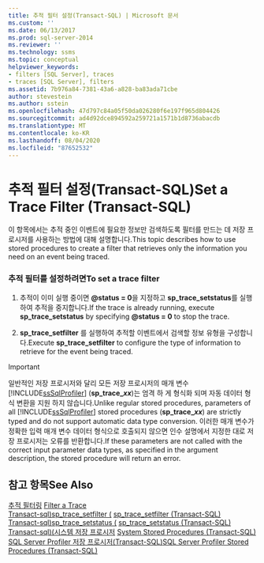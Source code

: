 ```yaml
---
title: 추적 필터 설정(Transact-SQL) | Microsoft 문서
ms.custom: ''
ms.date: 06/13/2017
ms.prod: sql-server-2014
ms.reviewer: ''
ms.technology: ssms
ms.topic: conceptual
helpviewer_keywords:
- filters [SQL Server], traces
- traces [SQL Server], filters
ms.assetid: 7b976a84-7381-43a6-a828-ba83ada71cbe
author: stevestein
ms.author: sstein
ms.openlocfilehash: 47d797c84a05f50da026280f6e197f965d804426
ms.sourcegitcommit: ad4d92dce894592a259721a1571b1d8736abacdb
ms.translationtype: MT
ms.contentlocale: ko-KR
ms.lasthandoff: 08/04/2020
ms.locfileid: "87652532"
---
```

# <a name="set-a-trace-filter-transact-sql"></a><span data-ttu-id="248ef-102">추적 필터 설정(Transact-SQL)</span><span class="sxs-lookup"><span data-stu-id="248ef-102">Set a Trace Filter (Transact-SQL)</span></span>
  <span data-ttu-id="248ef-103">이 항목에서는 추적 중인 이벤트에 필요한 정보만 검색하도록 필터를 만드는 데 저장 프로시저를 사용하는 방법에 대해 설명합니다.</span><span class="sxs-lookup"><span data-stu-id="248ef-103">This topic describes how to use stored procedures to create a filter that retrieves only the information you need on an event being traced.</span></span>  
  
### <a name="to-set-a-trace-filter"></a><span data-ttu-id="248ef-104">추적 필터를 설정하려면</span><span class="sxs-lookup"><span data-stu-id="248ef-104">To set a trace filter</span></span>  
  
1.  <span data-ttu-id="248ef-105">추적이 이미 실행 중이면 **@status = 0**을 지정하고 **sp_trace_setstatus**를 실행하여 추적을 중지합니다.</span><span class="sxs-lookup"><span data-stu-id="248ef-105">If the trace is already running, execute **sp_trace_setstatus** by specifying **@status = 0** to stop the trace.</span></span>  
  
2.  <span data-ttu-id="248ef-106">**sp_trace_setfilter** 를 실행하여 추적할 이벤트에서 검색할 정보 유형을 구성합니다.</span><span class="sxs-lookup"><span data-stu-id="248ef-106">Execute **sp_trace_setfilter** to configure the type of information to retrieve for the event being traced.</span></span>  
  
> [!IMPORTANT]
>  <span data-ttu-id="248ef-107">일반적인 저장 프로시저와 달리 모든 저장 프로시저의 매개 변수 [!INCLUDE[ssSqlProfiler](../../includes/sssqlprofiler-md.md)] (<strong>sp_trace_*xx*</strong>)는 엄격 하 게 형식화 되며 자동 데이터 형식 변환을 지원 하지 않습니다.</span><span class="sxs-lookup"><span data-stu-id="248ef-107">Unlike regular stored procedures, parameters of all [!INCLUDE[ssSqlProfiler](../../includes/sssqlprofiler-md.md)] stored procedures (<strong>sp_trace_*xx*</strong>) are strictly typed and do not support automatic data type conversion.</span></span> <span data-ttu-id="248ef-108">이러한 매개 변수가 정확한 입력 매개 변수 데이터 형식으로 호출되지 않으면 인수 설명에서 지정한 대로 저장 프로시저는 오류를 반환합니다.</span><span class="sxs-lookup"><span data-stu-id="248ef-108">If these parameters are not called with the correct input parameter data types, as specified in the argument description, the stored procedure will return an error.</span></span>  
  
## <a name="see-also"></a><span data-ttu-id="248ef-109">참고 항목</span><span class="sxs-lookup"><span data-stu-id="248ef-109">See Also</span></span>  
 <span data-ttu-id="248ef-110">[추적 필터링](../../relational-databases/sql-trace/filter-a-trace.md) </span><span class="sxs-lookup"><span data-stu-id="248ef-110">[Filter a Trace](../../relational-databases/sql-trace/filter-a-trace.md) </span></span>  
 <span data-ttu-id="248ef-111">[Transact-sql&#41;sp_trace_setfilter &#40;](/sql/relational-databases/system-stored-procedures/sp-trace-setfilter-transact-sql) </span><span class="sxs-lookup"><span data-stu-id="248ef-111">[sp_trace_setfilter &#40;Transact-SQL&#41;](/sql/relational-databases/system-stored-procedures/sp-trace-setfilter-transact-sql) </span></span>  
 <span data-ttu-id="248ef-112">[Transact-sql&#41;sp_trace_setstatus &#40;](/sql/relational-databases/system-stored-procedures/sp-trace-setstatus-transact-sql) </span><span class="sxs-lookup"><span data-stu-id="248ef-112">[sp_trace_setstatus &#40;Transact-SQL&#41;](/sql/relational-databases/system-stored-procedures/sp-trace-setstatus-transact-sql) </span></span>  
 <span data-ttu-id="248ef-113">[Transact-sql&#41;&#40;시스템 저장 프로시저](/sql/relational-databases/system-stored-procedures/system-stored-procedures-transact-sql) </span><span class="sxs-lookup"><span data-stu-id="248ef-113">[System Stored Procedures &#40;Transact-SQL&#41;](/sql/relational-databases/system-stored-procedures/system-stored-procedures-transact-sql) </span></span>  
 [<span data-ttu-id="248ef-114">SQL Server Profiler 저장 프로시저&#40;Transact-SQL&#41;</span><span class="sxs-lookup"><span data-stu-id="248ef-114">SQL Server Profiler Stored Procedures &#40;Transact-SQL&#41;</span></span>](/sql/relational-databases/system-stored-procedures/sql-server-profiler-stored-procedures-transact-sql)  
  
  
